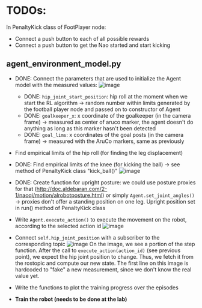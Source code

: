 # TODOs:

In PenaltyKick class of FootPlayer node:

- Connect a push button to each of all possible rewards
- Connect a push button to get the Nao started and start kicking

## agent_environment_model.py

 - DONE: Connect the parameters that are used to initialize the Agent model with the measured values: 
   ![image](https://user-images.githubusercontent.com/95912004/179242012-02b5853a-09b2-40d8-b005-08867183844c.png)
   - DONE: `hip_joint_start_position`: hip roll at the moment when we start the RL algorithm -> random number within limits generated by the football player node and passed on to constructor of Agent 
   - DONE: `goalkeeper_x`: x coordinate of the goalkeeper (in the camera frame) -> measured as center of aruco marker, the agent doesn't do anything as long as this marker hasn't been detected
   - DONE: `goal_lims`: x coordinates of the goal posts (in the camera frame) -> measured with the AruCo markers, same as previously
 
 - Find empirical limits of the hip roll (for finding the leg displacement)
 - DONE: Find empirical limits of the knee (for kicking the ball) -> see method of PenaltyKick class "kick_ball()"
   ![image](https://user-images.githubusercontent.com/95912004/179242566-0e656b6b-f539-45b6-b618-8b5994ef113b.png)
 - DONE: Create function for upright posture: we could use posture proxies for that (http://doc.aldebaran.com/2-1/naoqi/motion/alrobotposture.html) or simply `Agent.set_joint_angles()` -> proxies don't offer a standing position on one leg. Upright position set in run() method of PenaltyKick class
 - Write `Agent.execute_action()` to execute the movement on the robot, according to the selected action id
   ![image](https://user-images.githubusercontent.com/95912004/179284462-84d2415f-b95c-41af-8de0-e80e63fb5ca1.png)
 - Connect `self.hip_joint_position` with a subscriber to the corresponding topic
   ![image](https://user-images.githubusercontent.com/95912004/179284753-c56603d3-9f0e-4cc5-b987-3deb09f5f8de.png)
   On the image, we see a portion of the step function. After the call to `execute_action(action_id)` (see previous point), we expect the hip joint position to change.
   Thus, we fetch it from the rostopic and compute our new state. The first line on this image is hardcoded to "fake" a new measurement, since we don't know the real value yet.
 - Write the functions to plot the training progress over the episodes
 - **Train the robot (needs to be done at the lab)**
